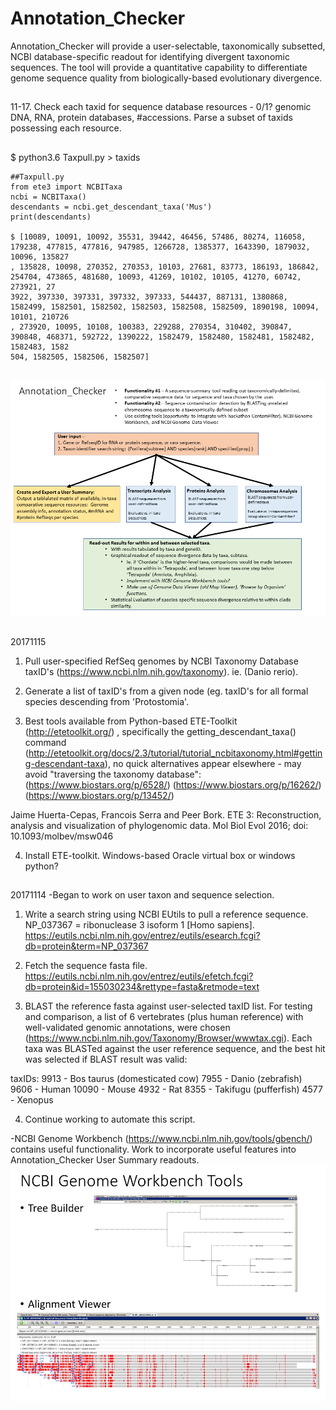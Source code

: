 # Annotation_Checker
Annotation_Checker will provide a user-selectable, taxonomically subsetted, NCBI database-specific readout for identifying divergent taxonomic sequences. The tool will provide a quantitative capability to differentiate genome sequence quality from biologically-based evolutionary divergence.       
##
11-17. Check each taxid for sequence database resources - 0/1? genomic DNA, RNA, protein databases, #accessions. Parse a subset of taxids possessing each resource.

##
$ python3.6 Taxpull.py > taxids
```    
##Taxpull.py
from ete3 import NCBITaxa
ncbi = NCBITaxa()
descendants = ncbi.get_descendant_taxa('Mus')
print(descendants)    

$ [10089, 10091, 10092, 35531, 39442, 46456, 57486, 80274, 116058, 179238, 477815, 477816, 947985, 1266728, 1385377, 1643390, 1879032, 10096, 135827
, 135828, 10098, 270352, 270353, 10103, 27681, 83773, 186193, 186842, 254704, 473865, 481680, 10093, 41269, 10102, 10105, 41270, 60742, 273921, 27
3922, 397330, 397331, 397332, 397333, 544437, 887131, 1380868, 1582499, 1582501, 1582502, 1582503, 1582508, 1582509, 1890198, 10094, 10101, 210726
, 273920, 10095, 10108, 100383, 229288, 270354, 310402, 390847, 390848, 468371, 592722, 1390222, 1582479, 1582480, 1582481, 1582482, 1582483, 1582
504, 1582505, 1582506, 1582507]
```

##
![Annotation_Checker](https://raw.githubusercontent.com/NCBI-Hackathons/Annotation_Checker/master/Images/Annotation_Checker.png?sanitize=true)
##
20171115
1. Pull user-specified RefSeq genomes by NCBI Taxonomy Database taxID's (https://www.ncbi.nlm.nih.gov/taxonomy). ie. (Danio rerio).


2. Generate a list of taxID's from a given node (eg. taxID's for all formal species descending from 'Protostomia'.


3. Best tools available from Python-based ETE-Toolkit (http://etetoolkit.org/) , specifically the getting_descendant_taxa() command (http://etetoolkit.org/docs/2.3/tutorial/tutorial_ncbitaxonomy.html#getting-descendant-taxa), no quick alternatives appear elsewhere - may avoid "traversing the taxonomy database":
(https://www.biostars.org/p/6528/)
(https://www.biostars.org/p/16262/)
(https://www.biostars.org/p/13452/)

Jaime Huerta-Cepas, Francois Serra and Peer Bork. ETE 3: Reconstruction, analysis and visualization of phylogenomic data. Mol Biol Evol 2016; doi: 10.1093/molbev/msw046

4. Install ETE-toolkit.  Windows-based Oracle virtual box or windows python?

##
20171114
-Began to work on user taxon and sequence selection.
  1. Write a search string using NCBI EUtils to pull a reference sequence. NP_037367 = ribonuclease 3 isoform 1 [Homo sapiens].
  https://eutils.ncbi.nlm.nih.gov/entrez/eutils/esearch.fcgi?db=protein&term=NP_037367
  
  2. Fetch the sequence fasta file.
  https://eutils.ncbi.nlm.nih.gov/entrez/eutils/efetch.fcgi?db=protein&id=155030234&rettype=fasta&retmode=text
  
  3. BLAST the reference fasta against user-selected taxID list. For testing and comparison, a list of 6 vertebrates (plus human reference) with well-validated genomic annotations, were chosen (https://www.ncbi.nlm.nih.gov/Taxonomy/Browser/wwwtax.cgi). Each taxa was BLASTed against the user reference sequence, and the best hit was selected if BLAST result was valid:

taxIDs: 
9913 - Bos taurus (domesticated cow)
7955 - Danio (zebrafish)
9606 - Human
10090 - Mouse
4932 - Rat
8355 - Takifugu (pufferfish)
4577 - Xenopus

  4. Continue working to automate this script. 

-NCBI Genome Workbench (https://www.ncbi.nlm.nih.gov/tools/gbench/) contains useful functionality.  Work to incorporate useful features into Annotation_Checker User Summary readouts.
![Annotation_Checker](https://raw.githubusercontent.com/NCBI-Hackathons/Annotation_Checker/master/Images/Verts_Tree.png?sanitize=true)
